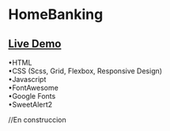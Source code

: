 # HomeBanking

## [Live Demo](https://nachokai.github.io/home-banking/)  
•HTML  
•CSS (Scss, Grid, Flexbox, Responsive Design)  
•Javascript  
•FontAwesome  
•Google Fonts  
•SweetAlert2  

//En construccion
